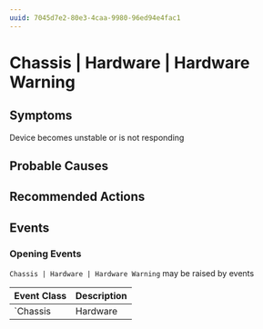 ```yaml
---
uuid: 7045d7e2-80e3-4caa-9980-96ed94e4fac1
---
```

# Chassis | Hardware | Hardware Warning

## Symptoms

Device becomes unstable or is not responding

## Probable Causes

## Recommended Actions

## Events

### Opening Events
`Chassis | Hardware | Hardware Warning` may be raised by events

Event Class | Description
--- | ---
`Chassis | Hardware | Hardware Warning` | dispose
